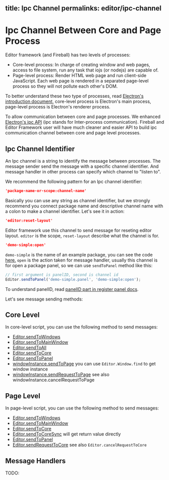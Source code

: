 title: Ipc Channel
permalinks: editor/ipc-channel
---

# Ipc Channel Between Core and Page Process

Editor framework (and Fireball) has two levels of processes:

- Core-level process: In charge of creating window and web pages, access to file system, run any task that iojs (or nodejs) are capable of.
- Page-level process: Render HTML web page and run client-side JavaScript. Each web page is rendered in a separated page-level process so they will not pollute each other's DOM.

To better understand these two type of processes, read [Electron's introduction document](https://github.com/atom/electron/blob/master/docs/tutorial/quick-start.md#introduction), core-level process is Electron's main process, page-level process is Electron's renderer process.

To allow communication between core and page processes. We enhanced [Electron's ipc API](https://github.com/atom/electron/blob/master/docs/api/ipc-renderer.md) (ipc stands for Inter-process communication). Fireball and Editor Framework user will have much cleaner and easier API to build ipc communication channel between core and page level processes.

## Ipc Channel Identifier

An Ipc channel is a string to identify the message between processes. The message sender send the message with a specific channel identifier. And message handler in other process can specify which channel to "listen to".

We recommend the following pattern for an Ipc channel identifier:

```json
'package-name-or-scope:channel-name'
```

Basically you can use any string as channel identifier, but we strongly recommend you connect package name and descriptive channel name with a colon to make a channel identifier. Let's see it in action:

```json
'editor:reset-layout'
```

Editor framework use this channel to send message for reseting editor layout. `editor` is the scope, `reset-layout` describe what the channel is for.

```json
'demo-simple:open'
```

`demo-simple` is the name of an example package, you can see the code [here.](https://github.com/fireball-packages/package-examples/tree/master/simple) `open` is the action taken for message handler, usually this channel is for open a package panel, so we can use `sendToPanel` method like this:

```js
// first argument is panelID, second is channel id
Editor.sendToPanel('demo-simple.panel', 'demo-simple:open');
```

To understand panelID, read [panelID part in register panel docs](register-panels.md#panel-id).

Let's see message sending methods:


## Core Level

In core-level script, you can use the following method to send messages:


- [Editor.sendToWindows]()
- [Editor.sendToMainWindow]()
- [Editor.sendToAll]()
- [Editor.sendToCore]()
- [Editor.sendToPanel]()
- [windowInstance.sendToPage]() you can use `Editor.Window.find` to get window instance
- [windowInstance.sendRequestToPage]() see also windowInstance.cancelRequestToPage


## Page Level

In page-level script, you can use the following method to send messages:

- [Editor.sendToWindows]()
- [Editor.sendToMainWindow]()
- [Editor.sendToCore]()
- [Editor.sendToCoreSync]() will get return value directly
- [Editor.sendToPanel]()
- [Editor.sendRequestToCore]() see also `Editor.cancelRequestToCore`

## Message Handlers

TODO:
